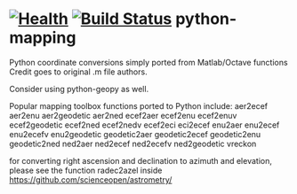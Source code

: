 [![Health](https://landscape.io/github/scienceopen/python-mapping/master/landscape.png)](https://landscape.io/github/scienceopen/python-mapping/master)
[![Build Status](https://travis-ci.org/scienceopen/python-mapping.svg)](https://travis-ci.org/scienceopen/python-mapping)
python-mapping
==============

Python coordinate conversions simply ported from Matlab/Octave functions
Credit goes to original .m file authors.

Consider using python-geopy as well.

Popular mapping toolbox functions ported to Python include:
aer2ecef
aer2enu
aer2geodetic
aer2ned
ecef2aer
ecef2enu
ecef2enuv
ecef2geodetic
ecef2ned
ecef2nedv
ecef2eci
eci2ecef
enu2aer
enu2ecef
enu2ecefv
enu2geodetic
geodetic2aer
geodetic2ecef
geodetic2enu
geodetic2ned
ned2aer
ned2ecef
ned2ecefv
ned2geodetic 
vreckon

for converting right ascension and declination to azimuth and elevation, please see the function radec2azel inside
https://github.com/scienceopen/astrometry/
